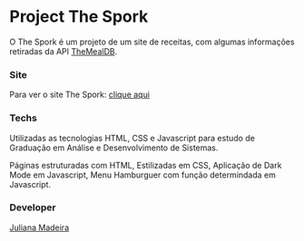 # Project The Spork
O The Spork é um projeto de um site de receitas, com algumas informações retiradas da API [TheMealDB](https://www.themealdb.com/).

### Site
Para ver o site The Spork: [clique aqui](https://juliana-madeira.github.io/project-the-spork/)

### Techs
Utilizadas as tecnologias HTML, CSS e Javascript para estudo de Graduação em Análise e Desenvolvimento de Sistemas. 

Páginas estruturadas com HTML,
Estilizadas em CSS,
Aplicação de Dark Mode em Javascript,
Menu Hamburguer com função determindada em Javascript.

### Developer 
[Juliana Madeira](https://www.linkedin.com/in/juliana-g-madeira/)

